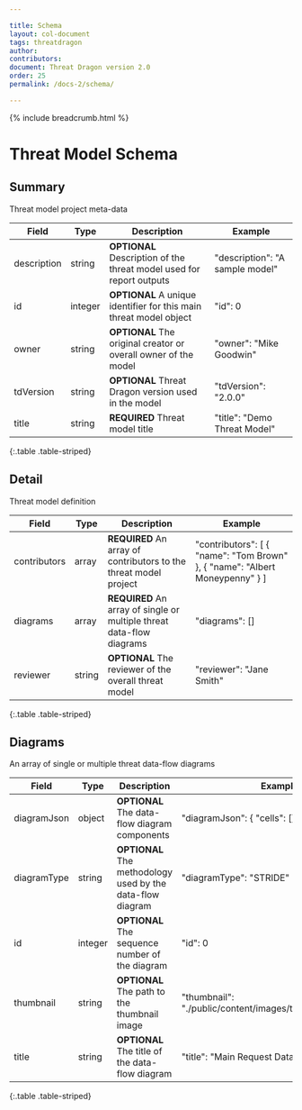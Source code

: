 ```yaml
---

title: Schema
layout: col-document
tags: threatdragon
author:
contributors:
document: Threat Dragon version 2.0
order: 25
permalink: /docs-2/schema/

---
```


{% include breadcrumb.html %}
# Threat Model Schema

## Summary
Threat model project meta-data

| Field  | Type  | Description  | Example  |
| ------ | ----- | ------------ | -------- |
| description  | string  | **OPTIONAL** Description of the threat model used for report outputs | "description": "A sample model" |
| id  | integer  | **OPTIONAL** A unique identifier for this main threat model object | "id": 0  |
| owner  | string  | **OPTIONAL** The original creator or overall owner of the model | "owner": "Mike Goodwin"  |
| tdVersion  | string  | **OPTIONAL** Threat Dragon version used in the model | "tdVersion": "2.0.0"  |
| title  | string  | **REQUIRED** Threat model title | "title": "Demo Threat Model"  |
{:.table .table-striped}

## Detail
Threat model definition

| Field  | Type  | Description  | Example  |
| ------ | ----- | ------------ | -------- |
| contributors  | array  | **REQUIRED** An array of contributors to the threat model project | "contributors": [ { "name": "Tom Brown" }, { "name": "Albert Moneypenny" } ] |
| diagrams  | array  | **REQUIRED** An array of single or multiple threat data-flow diagrams | "diagrams": []  |
| reviewer  | string  | **OPTIONAL** The reviewer of the overall threat model | "reviewer": "Jane Smith"  |
{:.table .table-striped}

## Diagrams
An array of single or multiple threat data-flow diagrams

| Field  | Type  | Description  | Example  |
| ------ | ----- | ------------ | -------- |
| diagramJson | object | **OPTIONAL** The data-flow diagram components | "diagramJson": { "cells": [] } |
| diagramType | string | **OPTIONAL** The methodology used by the data-flow diagram | "diagramType": "STRIDE" |
| id | integer | **OPTIONAL** The sequence number of the diagram | "id": 0 |
| thumbnail | string | **OPTIONAL** The path to the thumbnail image | "thumbnail": "./public/content/images/thumbnail.stride.jpg" |
| title | string | **OPTIONAL** The title of the data-flow diagram | "title": "Main Request Data Flow" |
{:.table .table-striped}
